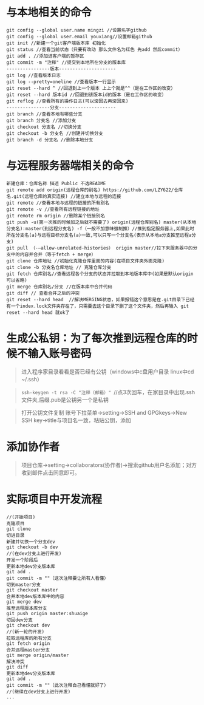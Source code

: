 # 与本地相关的命令
```
git config --global user.name mingzi //设置名字github
git config --global user.email youxiang//设置邮箱github
git init //新建一个git客户端版本库 初始化
git status //查看当前状态（只要有改动 那么文件名为红色 先add 然后commit）
git add . //添加进客户端的暂存区
git commit -m "注释" //提交到本地所在分支的版本库
----------------版本---------------------
git log //查看版本日志
git log --pretty=oneline //查看版本一行显示
git reset --hard ^ //回退到上一个版本 上上个就是^^（是在工作区的改变）
git reset --hard 版本id //回退到该版本id的版本（是在工作区的改变）
git reflog //查看所有的操作日志(可以滚回去再滚回来)
----------------分支---------------------
git branch //查看本地有哪些分支
git branch 分支名 //添加分支
git checkout 分支名 //切换分支
git checkout -b 分支名 //创建并切换分支
git branch -d 分支名 //删除本地分支
```

# 与远程服务器端相关的命令
```
新建仓库：仓库名称 描述 Public 不选README 
git remote add origin(远程仓库的别名) https://github.com/LZY622/仓库名.git(远程仓库的真实连接) //建立本地与远程的连接
git remote //查看本地与远程的链接的所有别名
git remote -v //查看所有远程链接的地址
git remote rm origin //删除某个链接别名
git push -u(第一次推的时候加之后就不需要了) origin(远程仓库别名) master(从本地分支名):master(到远程分支名) -f（一般不加意味强制推）//推到指定服务器上,如果此时所在分支名(a)与远程目标分支名(a)一致,可以只写一个分支名(表示从本地a分支推至远程a分支)
git pull （-–allow-unrelated-histories） origin master//拉下来服务器中的分支中的内容并合并（等于fetch + merge）
git clone 仓库地址 //初始化克隆仓库里面的内容(在项目文件夹外面克隆)
git clone -b 分支名仓库地址 // 克隆仓库分支
git fetch 仓库别名//查看远程各个分支的状态并拉取到本地版本库中(如果是默认origin 可以省略)
git merge 仓库别名/分支 //在版本库中合并代码
git diff // 查看合并之后的冲突
git reset --hard head  //解决MERGING状态，如果报错这个意思是在.git目录下已经有一个index.lock文件夹存在了，只需要去这个目录下删了这个文件夹，然后再输入 git reset --hard head 就ok了
```

# 生成公私钥：为了每次推到远程仓库的时候不输入账号密码
> 进入程序家目录看看是否已经有公钥（windows中c盘用户目录 linux中cd ~/.ssh）

> `ssh-keygen -t rsa -C "注释（邮箱）" `//点3次回车，在家目录中出现.ssh文件夹,后缀.pub是公钥另一个是私钥

> 打开公钥文件复制
账号下拉菜单->setting->SSH and GPGkeys->New SSH key->title与项目名一致，粘贴公钥，添加

# 添加协作者
> 项目仓库->setting->collaborators(协作者)->搜索github用户名添加；对方收到邮件点击同意即可。

# 实际项目中开发流程
```
//(开始项目)
克隆项目 
git clone
切进目录
新建并切换一个分支dev
git checkout -b dev
//(在dev分支上进行开发)
开发一个阶段后
更新本地dev分支版本库
git add .
git commit -m ""（这次注释要让所有人看懂）
切到master分支
git checkout master
合并本地dev版本库中的内容
git merge dev
推至远程版本库分支
git push origin master:shuaige
切回dev分支
git checkout dev
//(新一轮的开发)
拉取远程库的所有分支
git fetch origin
合并远程master分支
git merge origin/master
解决冲突
git diff
更新本地dev分支版本库
git add .
git commit -m ""（此次注释自己看懂就好了）
//(继续在dev分支上进行开发)
...
```